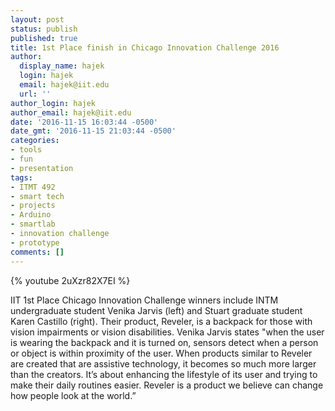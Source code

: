 ```yaml
---
layout: post
status: publish
published: true
title: 1st Place finish in Chicago Innovation Challenge 2016
author:
  display_name: hajek
  login: hajek
  email: hajek@iit.edu
  url: ''
author_login: hajek
author_email: hajek@iit.edu
date: '2016-11-15 16:03:44 -0500'
date_gmt: '2016-11-15 21:03:44 -0500'
categories:
- tools
- fun
- presentation
tags:
- ITMT 492
- smart tech
- projects
- Arduino
- smartlab
- innovation challenge
- prototype
comments: []
---
```

{% youtube 2uXzr82X7EI %}

IIT 1st Place Chicago Innovation Challenge winners include INTM undergraduate student Venika Jarvis (left) and Stuart graduate student Karen Castillo (right). Their product, Reveler, is a backpack for those with vision impairments or vision disabilities. Venika Jarvis states "when the user is wearing the backpack and it is turned on, sensors detect when a person or object is within proximity of the user. When products similar to Reveler are created that are assistive technology, it becomes so much more larger than the creators. It’s about enhancing the lifestyle of its user and trying to make their daily routines easier. Reveler is a product we believe can change how people look at the world.”

